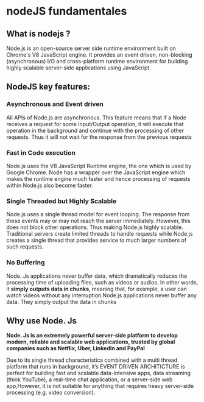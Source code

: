 # nodeJS fundamentales


## What is nodejs ? 

Node.js is an open-source server side runtime environment built on Chrome's V8 JavaScript engine. It provides an event driven, non-blocking (asynchronous) I/O and cross-platform runtime environment for building highly scalable server-side applications using JavaScript.

## NodeJS key features:

### Asynchronous and Event driven
All APIs of Node.js are asynchronous. This feature means that if a Node receives a request for some Input/Output operation, it will execute that operation in the background and continue with the processing of other requests. Thus it will not wait for the response from the previous requests

### Fast in Code execution
Node.js uses the V8 JavaScript Runtime engine, the one which is used by Google Chrome. Node has a wrapper over the JavaScript engine which makes the runtime engine much faster and hence processing of requests within Node.js also become faster.

### Single Threaded but Highly Scalable
Node.js uses a single thread model for event looping. The response from these events may or may not reach the server immediately. However, this does not block other operations. Thus making Node.js highly scalable. Traditional servers create limited threads to handle requests while Node.js creates a single thread that provides service to much larger numbers of such requests.


### No Buffering
Node. Js applications never buffer data, which dramatically reduces the processing time of uploading files, such as videos or audios. In other words, it **simply outputs data in chunks**, meaning that, for example, a user can watch videos without any interruption.Node.js applications never buffer any data. They simply output the data in chunks

## Why use Node. Js

**Node. Js is an extremely powerful server-side platform to develop modern, reliable and scalable web applications, trusted by global companies such as Netflix, Uber, LinkedIn and PayPal**

Due to its single thread characteristics combined with a multi thread platform that runs in background, it’s EVENT DRIVEN ARCHITICTURE is perfect for building fast and scalable data-intensive apps, data streaming (think YouTube), a real-time chat application, or a server-side web app,However, it is not suitable for anything that requires heavy server-side processing (e.g. video conversion).








